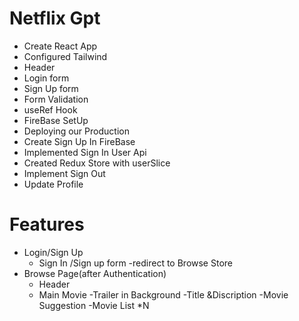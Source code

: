 # Netflix Gpt
 - Create React App
 - Configured Tailwind
 - Header 
 - Login form
 - Sign Up form
 - Form Validation
 - useRef Hook
 - FireBase SetUp
 - Deploying our Production
 - Create Sign Up In FireBase
 - Implemented Sign In User Api
 - Created Redux Store with userSlice
 - Implement Sign Out
 - Update Profile
# Features
  - Login/Sign Up
    - Sign In /Sign up form
    -redirect to Browse Store 
  - Browse Page(after Authentication)
     - Header
     - Main Movie 
              -Trailer in Background
              -Title &Discription 
              -Movie Suggestion
                   -Movie List *N 
